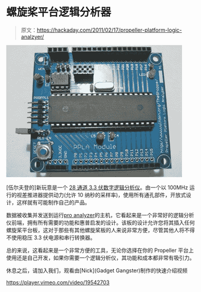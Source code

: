 # 螺旋桨平台逻辑分析器

> 原文：<https://hackaday.com/2011/02/17/propeller-platform-logic-analzyer/>

![](img/9ebae561f7fb4a6f1472f4bbfd0df51d.png "ppla_21")

[伍尔夫登的]新玩意是一个 [28 通道 3.3 伏数字逻辑分析仪](http://www.wulfden.org/TheShoppe/prop/ppla/index.shtml)。由一个以 100MHz 运行的视差推进器提供动力(允许 10 纳秒的采样率)，使用所有通孔部件，开放式设计，这样就有可能制作自己的产品。

数据被收集并发送到运行[pro analyzer](http://forums.parallax.com/showthread.php?110762-Propalyzer-Distribution-New-Update-1.0.1.4-Available)的主机，它看起来是一个非常好的逻辑分析仪前端，拥有所有需要的功能和惠普启发的设计。该板的设计允许您将其插入任何螺旋桨平台板，这对于那些有其他螺旋桨板的人来说非常方便，尽管其他人将不得不使用稳压 3.3 伏电源和串行转换器。

总的来说，这看起来是一个非常方便的工具，无论你选择在你的 Propeller 平台上使用还是自己开发，如果你需要一个逻辑分析仪，其功能和成本都非常有吸引力。

休息之后，请加入我们，观看由[Nick](Gadget Gangster)制作的快速介绍视频

<https://player.vimeo.com/video/19542703>

</div> </body> </html>